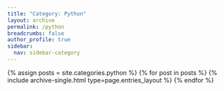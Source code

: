 ```yaml
---
title: "Category: Python"
layout: archive
permalink: /python
breadcrumbs: false
author_profile: true
sidebar:
  nav: sidebar-category
---
```


{% assign posts = site.categories.python %}
{% for post in posts %} {% include archive-single.html type=page.entries_layout %} {% endfor %}
